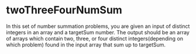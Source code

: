 # twoThreeFourNumSum

In this set of number summation problems, you are given an input of distinct integers in an array and a targetSum number. 
The output should be an array of arrays which contain two, three, or four distinct integers(depending on which problem) found in the input array that sum up to targetSum. 
